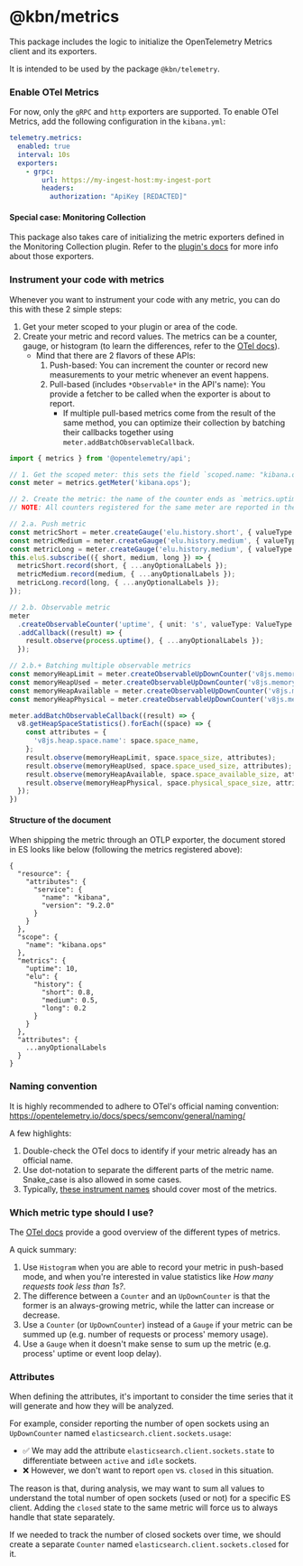 # @kbn/metrics

This package includes the logic to initialize the OpenTelemetry Metrics client and its exporters. 

It is intended to be used by the package `@kbn/telemetry`. 

### Enable OTel Metrics

For now, only the `gRPC` and `http` exporters are supported. To enable OTel Metrics, add the following configuration in the `kibana.yml`:

```yaml
telemetry.metrics:
  enabled: true
  interval: 10s
  exporters:
    - grpc:
        url: https://my-ingest-host:my-ingest-port
        headers:
          authorization: "ApiKey [REDACTED]"
```

#### Special case: Monitoring Collection

This package also takes care of initializing the metric exporters defined in the Monitoring Collection plugin. Refer to the [plugin's docs](../../../../../../x-pack/platform/plugins/private/monitoring_collection/README.md) for more info about those exporters.

### Instrument your code with metrics

Whenever you want to instrument your code with any metric, you can do this with these 2 simple steps:

1. Get your meter scoped to your plugin or area of the code.
2. Create your metric and record values. The metrics can be a counter, gauge, or histogram (to learn the differences, refer to the [OTel docs](https://opentelemetry.io/docs/specs/otel/metrics/api/#meter-operations)).
   * Mind that there are 2 flavors of these APIs:
     1. Push-based: You can increment the counter or record new measurements to your metric whenever an event happens.
     2. Pull-based (includes `*Observable*` in the API's name): You provide a fetcher to be called when the exporter is about to report.
        + If multiple pull-based metrics come from the result of the same method, you can optimize their collection by batching their callbacks together using `meter.addBatchObservableCallback`.

```typescript
import { metrics } from '@opentelemetry/api';

// 1. Get the scoped meter: this sets the field `scoped.name: "kibana.ops"`.
const meter = metrics.getMeter('kibana.ops');

// 2. Create the metric: the name of the counter ends as `metrics.uptime` in the document.
// NOTE: All counters registered for the same meter are reported in the same document.

// 2.a. Push metric
const metricShort = meter.createGauge('elu.history.short', { valueType: ValueType.DOUBLE });
const metricMedium = meter.createGauge('elu.history.medium', { valueType: ValueType.DOUBLE });
const metricLong = meter.createGauge('elu.history.medium', { valueType: ValueType.DOUBLE });
this.elu$.subscribe(({ short, medium, long }) => {
  metricShort.record(short, { ...anyOptionalLabels });
  metricMedium.record(medium, { ...anyOptionalLabels });
  metricLong.record(long, { ...anyOptionalLabels });
});

// 2.b. Observable metric
meter
  .createObservableCounter('uptime', { unit: 's', valueType: ValueType.INT })
  .addCallback((result) => {
    result.observe(process.uptime(), { ...anyOptionalLabels });
  });

// 2.b.+ Batching multiple observable metrics
const memoryHeapLimit = meter.createObservableUpDownCounter('v8js.memory.heap.limit');
const memoryHeapUsed = meter.createObservableUpDownCounter('v8js.memory.heap.used');
const memoryHeapAvailable = meter.createObservableUpDownCounter('v8js.memory.heap.available_size');
const memoryHeapPhysical = meter.createObservableUpDownCounter('v8js.memory.heap.physical_size');

meter.addBatchObservableCallback((result) => {
  v8.getHeapSpaceStatistics().forEach((space) => {
    const attributes = {
      'v8js.heap.space.name': space.space_name,
    };
    result.observe(memoryHeapLimit, space.space_size, attributes);
    result.observe(memoryHeapUsed, space.space_used_size, attributes);
    result.observe(memoryHeapAvailable, space.space_available_size, attributes);
    result.observe(memoryHeapPhysical, space.physical_space_size, attributes);
  });
})
```

#### Structure of the document

When shipping the metric through an OTLP exporter, the document stored in ES looks like below (following the metrics registered above):

```JSONC
{
  "resource": {
    "attributes": {
      "service": {
        "name": "kibana",
        "version": "9.2.0"
      }
    }
  },
  "scope": {
    "name": "kibana.ops"
  },
  "metrics": {
    "uptime": 10,
    "elu": {
      "history": {
        "short": 0.8,
        "medium": 0.5,
        "long": 0.2
      }
    }
  },
  "attributes": {
    ...anyOptionalLabels
  }
}
```

### Naming convention

It is highly recommended to adhere to OTel's official naming convention: https://opentelemetry.io/docs/specs/semconv/general/naming/

A few highlights:

1. Double-check the OTel docs to identify if your metric already has an official name.
2. Use dot-notation to separate the different parts of the metric name. Snake_case is also allowed in some cases.
3. Typically, [these instrument names](https://opentelemetry.io/docs/specs/semconv/general/naming/#instrument-naming) should cover most of the metrics.

### Which metric type should I use?

The [OTel docs](https://opentelemetry.io/docs/concepts/signals/metrics/) provide a good overview of the different types of metrics.

A quick summary:

1. Use `Histogram` when you are able to record your metric in push-based mode, and when you're interested in value statistics like _How many requests took less than 1s?_.
2. The difference between a `Counter` and an `UpDownCounter` is that the former is an always-growing metric, while the latter can increase or decrease.
3. Use a `Counter` (or `UpDownCounter`) instead of a `Gauge` if your metric can be summed up (e.g. number of requests or process' memory usage). 
4. Use a `Gauge` when it doesn't make sense to sum up the metric (e.g. process' uptime or event loop delay).

### Attributes

When defining the attributes, it's important to consider the time series that it will generate and how they will be analyzed.

For example, consider reporting the number of open sockets using an `UpDownCounter` named `elasticsearch.client.sockets.usage`:

* ✅ We may add the attribute `elasticsearch.client.sockets.state` to differentiate between `active` and `idle` sockets.
* ❌ However, we don't want to report `open` vs. `closed` in this situation.

The reason is that, during analysis, we may want to sum all values to understand the total number of open sockets (used or not) for a specific ES client. Adding the `closed` state to the same metric will force us to always handle that state separately. 

If we needed to track the number of closed sockets over time, we should create a separate `Counter` named `elasticsearch.client.sockets.closed` for it.
